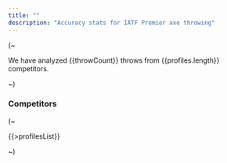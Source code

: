 ```yaml
---
title: ""
description: "Accuracy stats for IATF Premier axe throwing"
---
```


(~

We have analyzed {{throwCount}} throws from {{profiles.length}} competitors.

~)

### Competitors

(~

{{>profilesList}}

~)